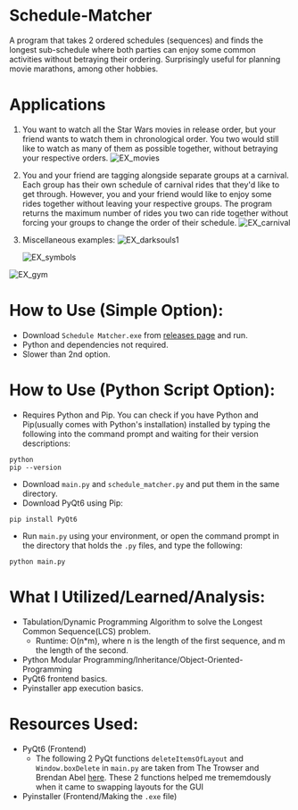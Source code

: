 # Schedule-Matcher

A program that takes 2 ordered schedules (sequences) and finds the longest sub-schedule where both parties can enjoy some common activities without betraying their ordering. Surprisingly useful for planning movie marathons, among other hobbies.

# Applications
1. You want to watch all the Star Wars movies in release order, but your friend wants to watch them in chronological order. You two would still like to watch
   as many of them as possible together, without betraying your respective orders.
   ![EX_movies](https://github.com/user-attachments/assets/4f8b3da9-f945-4cb4-b114-14430c53b943)

2. You and your friend are tagging alongside separate groups at a carnival. Each group has their own schedule of carnival rides that they'd like to get through. 
   However, you and your friend would like to enjoy some rides together without leaving your respective groups. The program returns the maximum number of rides
   you two can ride together without forcing your groups to change the order of their schedule.
   ![EX_carnival](https://github.com/user-attachments/assets/43ed465c-2cdd-40d1-a1e2-d50ecf40a8aa)

3.  Miscellaneous examples:
    ![EX_darksouls1](https://github.com/user-attachments/assets/ab85b547-881e-4b35-9231-8b0c3727209d)

    ![EX_symbols](https://github.com/user-attachments/assets/19c64f0b-a28f-41ee-b421-94c4c180edd4)

   ![EX_gym](https://github.com/user-attachments/assets/d4642ed0-9850-46e6-81e3-2bd379986cc5)



# How to Use (Simple Option):

* Download `Schedule Matcher.exe` from [releases page](https://github.com/rockygao2020/Schedule-Matcher/releases) and run.
* Python and dependencies not required.
* Slower than 2nd option.


# How to Use (Python Script Option):

* Requires Python and Pip. You can check if you have Python and Pip(usually comes with Python's installation) installed by typing the following into the command prompt and waiting for their version descriptions:
```
python
pip --version
```
* Download `main.py` and `schedule_matcher.py` and put them in the same directory.
* Download PyQt6 using Pip:
```
pip install PyQt6
```
* Run `main.py` using your environment, or open the command prompt in the directory that holds the `.py` files, and type the following:
```
python main.py
```
# What I Utilized/Learned/Analysis:
* Tabulation/Dynamic Programming Algorithm to solve the Longest Common Sequence(LCS) problem.
   * Runtime: O(n*m), where n is the length of the first sequence, and m the length of the second.  
* Python Modular Programming/Inheritance/Object-Oriented-Programming
* PyQt6 frontend basics.
* Pyinstaller app execution basics.

# Resources Used:
* PyQt6 (Frontend)
   * The following 2 PyQt functions `deleteItemsOfLayout` and `Window.boxDelete` in `main.py` are taken from The Trowser and Brendan          Abel [here](https://stackoverflow.com/questions/37564728/pyqt-how-to-remove-a-layout-from-a-layout). These 2 functions 
      helped me trememdously when it came to swapping layouts for the GUI
* Pyinstaller (Frontend/Making the  `.exe` file)
